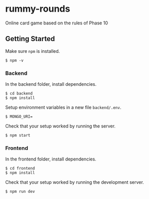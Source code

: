# rummy-rounds
Online card game based on the rules of Phase 10
## Getting Started
Make sure `npm` is installed.
```Shell
$ npm -v
```
### Backend
In the backend folder, install dependencies.
```Shell
$ cd backend
$ npm install
```

Setup environment variables in a new file `backend/.env`.
```Shell
$ MONGO_URI=
```

Check that your setup worked by running the server.
```Shell
$ npm start
```

### Frontend
In the frontend folder, install dependencies.
```Shell
$ cd frontend
$ npm install
```

Check that your setup worked by running the development server.
```Shell
$ npm run dev
```
